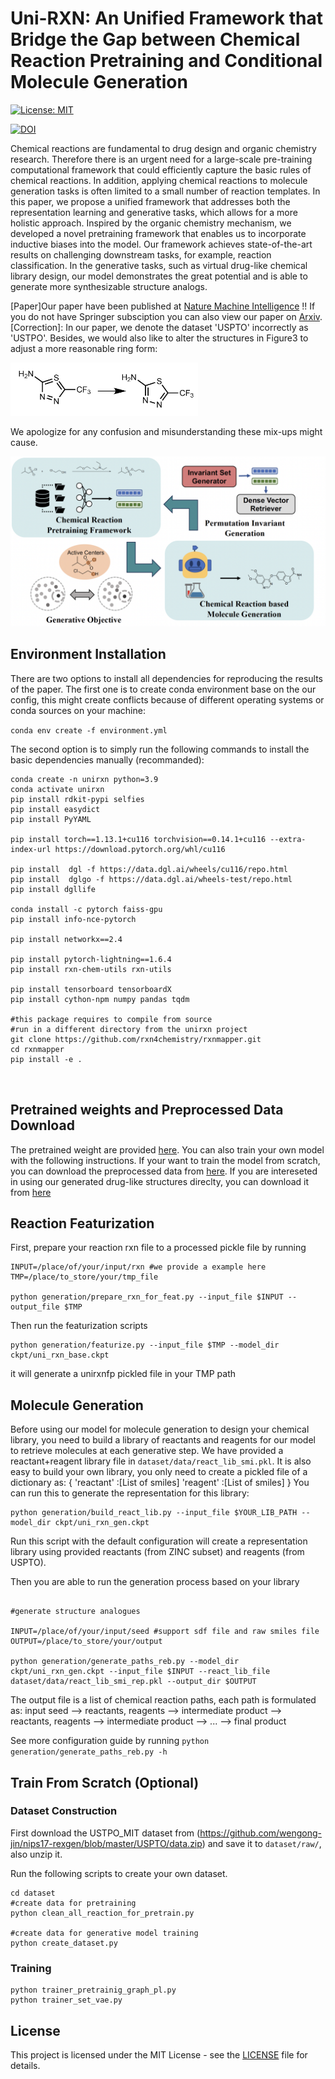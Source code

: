 # Uni-RXN: An Unified Framework that Bridge the Gap between Chemical Reaction Pretraining and Conditional Molecule Generation

[![License: MIT](https://img.shields.io/badge/License-MIT-yellow.svg)](https://github.com/qiangbo1222/HierDiff/blob/main/LICENSE)

[![DOI](https://zenodo.org/badge/609522297.svg)](https://zenodo.org/badge/latestdoi/609522297)

Chemical reactions are fundamental to drug design and organic chemistry research. Therefore there is an urgent need for a large-scale pre-training computational framework that could efficiently capture the basic rules of chemical reactions.
 In addition, applying chemical reactions to molecule generation tasks is often limited to a small number of reaction templates. In this paper, we propose a unified framework that addresses both the representation learning and generative tasks, which allows for a more holistic approach. Inspired by the organic chemistry mechanism, we developed a novel pretraining framework that enables us to incorporate inductive biases into the model. Our framework achieves state-of-the-art results on challenging downstream tasks, for example, reaction classification. In the generative tasks, such as virtual drug-like chemical library design, our model demonstrates the great potential and is able to generate more synthesizable structure analogs.


[Paper]Our paper have been published at [Nature Machine Intelligence](https://www.nature.com/articles/s42256-023-00764-9) !! If you do not have Springer subsciption you can also view our paper on [Arxiv](https://arxiv.org/abs/2303.06965).
[Correction]: In our paper, we denote the dataset 'USPTO' incorrectly as 'USTPO'. Besides, we would also like to alter the structures in Figure3 to adjust a more reasonable ring form:

<img src="assets/mol_correct.png" alt="Image" width="300">

We apologize for any confusion and misunderstanding these mix-ups might cause.

![cover](assets/abs_graph.png)

## Environment Installation

There are two options to install all dependencies for reproducing the results of the paper.
The first one is to create conda environment base on the our config, this might create conflicts because of different operating systems or conda sources on your machine:

`conda env create -f environment.yml`

The second option is to simply run the following commands to install the basic dependencies manually (recommanded):

```
conda create -n unirxn python=3.9
conda activate unirxn
pip install rdkit-pypi selfies
pip install easydict
pip install PyYAML

pip install torch==1.13.1+cu116 torchvision==0.14.1+cu116 --extra-index-url https://download.pytorch.org/whl/cu116

pip install  dgl -f https://data.dgl.ai/wheels/cu116/repo.html
pip install  dglgo -f https://data.dgl.ai/wheels-test/repo.html
pip install dgllife

conda install -c pytorch faiss-gpu
pip install info-nce-pytorch

pip install networkx==2.4

pip install pytorch-lightning==1.6.4
pip install rxn-chem-utils rxn-utils

pip install tensorboard tensorboardX
pip install cython-npm numpy pandas tqdm

#this package requires to compile from source
#run in a different directory from the unirxn project
git clone https://github.com/rxn4chemistry/rxnmapper.git 
cd rxnmapper
pip install -e .



```

## Pretrained weights and Preprocessed Data Download

The pretrained weight are provided [here](https://zenodo.org/record/10701524). You can also train your own model with the following instructions.
If your want to train the model from scratch, you can download the  preprocessed data from [here](https://zenodo.org/record/8075067). If you are intereseted in using our generated drug-like structures direclty, you can download it from [here](https://zenodo.org/record/8087160)

## Reaction Featurization

First, prepare your reaction rxn file to a processed pickle file by running
```
INPUT=/place/of/your/input/rxn #we provide a example here
TMP=/place/to_store/your/tmp_file

python generation/prepare_rxn_for_feat.py --input_file $INPUT --output_file $TMP

```

Then run the featurization scripts
```
python generation/featurize.py --input_file $TMP --model_dir ckpt/uni_rxn_base.ckpt
```
it will generate a unirxnfp pickled file in your TMP path

## Molecule Generation

Before using our model for molecule generation to design your chemical library, you need to build a library of reactants and reagents for our model to retrieve molecules at each generative step. We have provided a reactant+reagent library file in `dataset/data/react_lib_smi.pkl`. It is also easy to build your own library, you only need to create a pickled file of a dictionary as:
    {
        'reactant' :[List of smiles]
        'reagent' :[List of smiles]
    }
You can run this to generate the representation for this library:
```
python generation/build_react_lib.py --input_file $YOUR_LIB_PATH --model_dir ckpt/uni_rxn_gen.ckpt
```
Run this script with the default configuration will create a representation library using provided reactants (from ZINC subset) and reagents (from USPTO).

Then you are able to run the generation process based on your library
```

#generate structure analogues

INPUT=/place/of/your/input/seed #support sdf file and raw smiles file
OUTPUT=/place/to_store/your/output

python generation/generate_paths_reb.py --model_dir ckpt/uni_rxn_gen.ckpt --input_file $INPUT --react_lib_file dataset/data/react_lib_smi_rep.pkl --output_dir $OUTPUT
```

The output file is a list of chemical reaction paths, each path is formulated as:
input seed --> reactants, reagents --> intermediate product --> reactants, reagents --> intermediate product --> ... --> final product

See more configuration guide by running `python generation/generate_paths_reb.py -h`



## Train From Scratch (Optional)
### Dataset Construction

First download the USTPO_MIT dataset from (https://github.com/wengong-jin/nips17-rexgen/blob/master/USPTO/data.zip) and save it to `dataset/raw/`, also unzip it.

Run the following scripts to create your own dataset.

```
cd dataset
#create data for pretraining
python clean_all_reaction_for_pretrain.py

#create data for generative model training
python create_dataset.py

```

### Training
```
python trainer_pretrainig_graph_pl.py
python trainer_set_vae.py
```



## License

This project is licensed under the MIT License - see the [LICENSE](LICENSE) file for details.
